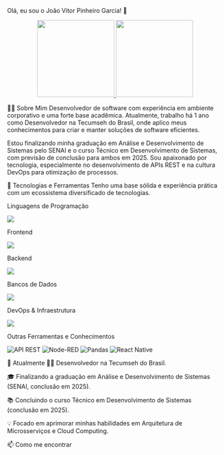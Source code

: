 Olá, eu sou o João Vitor Pinheiro Garcia! 👋
<p align="center">
<a href="https://www.google.com/search?q=https://github.com/SEU-USUARIO-DO-GITHUB">
<img height="180em" src="https://www.google.com/search?q=https://github-readme-stats.vercel.app/api%3Fusername%3DSEU-USUARIO-DO-GITHUB%26show_icons%3Dtrue%26theme%3Ddracula%26include_all_commits%3Dtrue%26count_private%3Dtrue"/>
<img height="180em" src="https://www.google.com/search?q=https://github-readme-stats.vercel.app/api/top-langs/%3Fusername%3DSEU-USUARIO-DO-GITHUB%26layout%3Dcompact%26langs_count%3D8%26theme%3Ddracula"/>
</a>
</p>

👨‍💻 Sobre Mim
Desenvolvedor de software com experiência em ambiente corporativo e uma forte base acadêmica. Atualmente, trabalho há 1 ano como Desenvolvedor na Tecumseh do Brasil, onde aplico meus conhecimentos para criar e manter soluções de software eficientes.

Estou finalizando minha graduação em Análise e Desenvolvimento de Sistemas pelo SENAI e o curso Técnico em Desenvolvimento de Sistemas, com previsão de conclusão para ambos em 2025. Sou apaixonado por tecnologia, especialmente no desenvolvimento de APIs REST e na cultura DevOps para otimização de processos.

🚀 Tecnologias e Ferramentas
Tenho uma base sólida e experiência prática com um ecossistema diversificado de tecnologias.

Linguagens de Programação
<p align="left">
<a href="https://skillicons.dev">
<img src="https://skillicons.dev/icons?i=js,ts,python,java,c,cpp" />
</a>
</p>

Frontend
<p align="left">
<a href="https://skillicons.dev">
<img src="https://skillicons.dev/icons?i=html,css,react,bootstrap,tailwind,react-native" />
</a>
</p>

Backend
<p align="left">
<a href="https://skillicons.dev">
<img src="https://skillicons.dev/icons?i=nodejs,spring,flask,dotnet,prisma" />
</a>
</p>

Bancos de Dados
<p align="left">
<a href="https://skillicons.dev">
<img src="https://skillicons.dev/icons?i=mysql,oracle" />
</a>
</p>

DevOps & Infraestrutura
<p align="left">
<a href="https://skillicons.dev">
<img src="https://skillicons.dev/icons?i=Ddocker,kubernetes,git,docker,linux,nginx,jenkins" />
</a>
</p>

Outras Ferramentas e Conhecimentos
<p align="left">
<img src="https://img.shields.io/badge/API%20REST-02303A?style=for-the-badge&logo=fastapi" alt="API REST"/>

  <img src="https://img.shields.io/badge/Node--RED-for-the-badge%26logo%3Dnodered%26logoColor%3Dwhite" alt="Node-RED"/>
<img src="https://img.shields.io/badge/Pandas-for-the-badge%26logo%3Dpandas%26logoColor%3Dwhite" alt="Pandas"/>
<img src="https://img.shields.io/badge/ReactNative-for-the-badge%26logo%3Dreact%26logoColor%3D61DAFB" alt="React Native"/>
</p>

🌱 Atualmente
👨‍💻 Desenvolvedor na Tecumseh do Brasil.

🎓 Finalizando a graduação em Análise e Desenvolvimento de Sistemas (SENAI, conclusão em 2025).

📚 Concluindo o curso Técnico em Desenvolvimento de Sistemas (conclusão em 2025).

💡 Focado em aprimorar minhas habilidades em Arquitetura de Microsserviços e Cloud Computing.

📫 Como me encontrar
